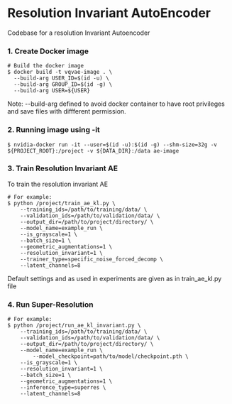 # Resolution Invariant AutoEncoder
Codebase for a resolution Invariant Autoencoder

### 1. Create Docker image
```
# Build the docker image
$ docker build -t vqvae-image . \
  --build-arg USER_ID=$(id -u) \
  --build-arg GROUP_ID=$(id -g) \
  --build-arg USER=${USER}
```
Note: --build-arg defined to avoid docker container to have root privileges and save files with diffferent permission. 

### 2. Running image using -it
```
$ nvidia-docker run -it --user=$(id -u):$(id -g) --shm-size=32g -v ${PROJECT_ROOT}:/project -v ${DATA_DIR}:/data ae-image
```

### 3. Train Resolution Invariant AE
To train the resolution invariant AE
```
# For example:
$ python /project/train_ae_kl.py \
    --training_ids=/path/to/training/data/ \
    --validation_ids=/path/to/validation/data/ \
    --output_dir=/path/to/project/directory/ \
    --model_name=example_run \
    --is_grayscale=1 \
    --batch_size=1 \
    --geometric_augmentations=1 \
    --resolution_invariant=1 \
    --trainer_type=specific_noise_forced_decomp \
    --latent_channels=8
```

Default settings and as used in experiments are given as in train_ae_kl.py file


### 4. Run Super-Resolution
```
# For example:
$ python /project/run_ae_kl_invariant.py \
    --training_ids=/path/to/training/data/ \
    --validation_ids=/path/to/validation/data/ \
    --output_dir=/path/to/project/directory/ \
    --model_name=example_run \
		--model_checkpoint=path/to/model/checkpoint.pth \
    --is_grayscale=1 \
    --resolution_invariant=1 \
    --batch_size=1 \
    --geometric_augmentations=1 \
    --inference_type=superres \
    --latent_channels=8
```
